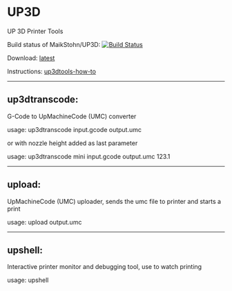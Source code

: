 # UP3D
UP 3D Printer Tools

Build status of MaikStohn/UP3D: [![Build Status](https://travis-ci.org/MaikStohn/UP3D.svg?branch=master)](https://travis-ci.org/MaikStohn/UP3D)

Download: [latest](https://github.com/MaikStohn/UP3D/releases/latest)

Instructions: [up3dtools-how-to](http://stohn.de/3d/index.php/2016/03/10/up3dtools-little-how-to)

---

## up3dtranscode: 

G-Code to UpMachineCode (UMC) converter

usage: up3dtranscode input.gcode output.umc

or with nozzle height added as last parameter

usage: up3dtranscode mini input.gcode output.umc 123.1

---

## upload: 

UpMachineCode (UMC) uploader, sends the umc file to printer and starts a print

usage: upload output.umc

---

## upshell: 

Interactive printer monitor and debugging tool, use to watch printing

usage: upshell

